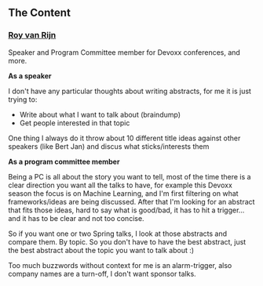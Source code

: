 ## The Content

### [Roy van Rijn](https://twitter.com/royvanrijn)

Speaker and Program Committee member for Devoxx conferences, and more.

**As a speaker**

I don't have any particular thoughts about writing abstracts, for me it is just trying to:
- Write about what I want to talk about (braindump)
- Get people interested in that topic

One thing I always do it throw about 10 different title ideas against other speakers (like Bert Jan) and discus what sticks/interests them

**As a program committee member**
 
Being a PC is all about the story you want to tell, most of the time there is a clear direction you want all the talks to have, for example this Devoxx season the focus is on Machine Learning, and I'm first filtering on what frameworks/ideas are being discussed. After that I'm looking for an abstract that fits those ideas, hard to say what is good/bad, it has to hit a trigger... and it has to be clear and not too concise.

So if you want one or two Spring talks, I look at those abstracts and compare them. By topic. So you don't have to have the best abstract, just the best abstract about the topic you want to talk about :)

Too much buzzwords without context for me is an alarm-trigger, also company names are a turn-off, I don't want sponsor talks.
